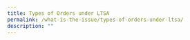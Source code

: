 ```yaml
---
title: Types of Orders under LTSA
permalink: /what-is-the-issue/types-of-orders-under-ltsa/
description: ""
---
```

